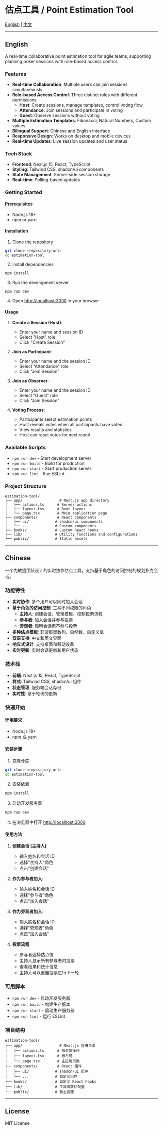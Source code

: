 # 估点工具 / Point Estimation Tool

[English](#english) | [中文](#chinese)

---

## English

A real-time collaborative point estimation tool for agile teams, supporting planning poker sessions with role-based access control.

### Features

- **Real-time Collaboration**: Multiple users can join sessions simultaneously
- **Role-based Access Control**: Three distinct roles with different permissions
  - **Host**: Create sessions, manage templates, control voting flow
  - **Attendance**: Join sessions and participate in voting
  - **Guest**: Observe sessions without voting
- **Multiple Estimation Templates**: Fibonacci, Natural Numbers, Custom values
- **Bilingual Support**: Chinese and English interface
- **Responsive Design**: Works on desktop and mobile devices
- **Real-time Updates**: Live session updates and user status

### Tech Stack

- **Frontend**: Next.js 15, React, TypeScript
- **Styling**: Tailwind CSS, shadcn/ui components
- **State Management**: Server-side session storage
- **Real-time**: Polling-based updates

### Getting Started

#### Prerequisites

- Node.js 18+
- npm or yarn

#### Installation

1. Clone the repository

```bash
git clone <repository-url>
cd estimation-tool
```

2. Install dependencies

```bash
npm install
```

3. Run the development server

```bash
npm run dev
```

4. Open [http://localhost:3000](http://localhost:3000) in your browser

#### Usage

1. **Create a Session (Host)**:

   - Enter your name and session ID
   - Select "Host" role
   - Click "Create Session"

2. **Join as Participant**:

   - Enter your name and the session ID
   - Select "Attendance" role
   - Click "Join Session"

3. **Join as Observer**:

   - Enter your name and the session ID
   - Select "Guest" role
   - Click "Join Session"

4. **Voting Process**:
   - Participants select estimation points
   - Host reveals votes when all participants have voted
   - View results and statistics
   - Host can reset votes for next round

### Available Scripts

- `npm run dev` - Start development server
- `npm run build` - Build for production
- `npm run start` - Start production server
- `npm run lint` - Run ESLint

### Project Structure

```
estimation-tool/
├── app/                 # Next.js app directory
│   ├── actions.ts      # Server actions
│   ├── layout.tsx      # Root layout
│   └── page.tsx        # Main application page
├── components/         # React components
│   ├── ui/            # shadcn/ui components
│   └── ...            # Custom components
├── hooks/             # Custom React hooks
├── lib/               # Utility functions and configurations
└── public/            # Static assets
```

---

## Chinese

一个为敏捷团队设计的实时协作估点工具，支持基于角色的访问控制的规划扑克会话。

### 功能特性

- **实时协作**: 多个用户可以同时加入会话
- **基于角色的访问控制**: 三种不同权限的角色
  - **主持人**: 创建会话、管理模板、控制投票流程
  - **参与者**: 加入会话并参与投票
  - **旁观者**: 观察会话但不参与投票
- **多种估点模板**: 菲波那契数列、自然数、自定义值
- **双语支持**: 中文和英文界面
- **响应式设计**: 支持桌面和移动设备
- **实时更新**: 实时会话更新和用户状态

### 技术栈

- **前端**: Next.js 15, React, TypeScript
- **样式**: Tailwind CSS, shadcn/ui 组件
- **状态管理**: 服务端会话存储
- **实时性**: 基于轮询的更新

### 快速开始

#### 环境要求

- Node.js 18+
- npm 或 yarn

#### 安装步骤

1. 克隆仓库

```bash
git clone <repository-url>
cd estimation-tool
```

2. 安装依赖

```bash
npm install
```

3. 启动开发服务器

```bash
npm run dev
```

4. 在浏览器中打开 [http://localhost:3000](http://localhost:3000)

#### 使用方法

1. **创建会话 (主持人)**:

   - 输入姓名和会话 ID
   - 选择"主持人"角色
   - 点击"创建会话"

2. **作为参与者加入**:

   - 输入姓名和会话 ID
   - 选择"参与者"角色
   - 点击"加入会话"

3. **作为旁观者加入**:

   - 输入姓名和会话 ID
   - 选择"旁观者"角色
   - 点击"加入会话"

4. **投票流程**:
   - 参与者选择估点值
   - 主持人显示所有参与者的投票
   - 查看结果和统计信息
   - 主持人可以重置投票进行下一轮

### 可用脚本

- `npm run dev` - 启动开发服务器
- `npm run build` - 构建生产版本
- `npm run start` - 启动生产服务器
- `npm run lint` - 运行 ESLint

### 项目结构

```
estimation-tool/
├── app/                 # Next.js 应用目录
│   ├── actions.ts      # 服务端操作
│   ├── layout.tsx      # 根布局
│   └── page.tsx        # 主应用页面
├── components/         # React 组件
│   ├── ui/            # shadcn/ui 组件
│   └── ...            # 自定义组件
├── hooks/             # 自定义 React hooks
├── lib/               # 工具函数和配置
└── public/            # 静态资源
```

---

## License

MIT License

